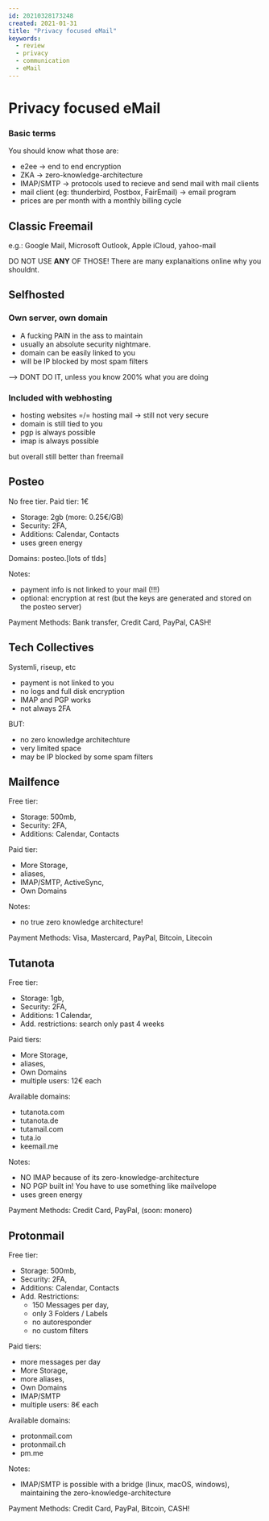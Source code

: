 ```yaml
---
id: 20210328173248
created: 2021-01-31
title: "Privacy focused eMail"
keywords:
  - review
  - privacy
  - communication
  - eMail
---
```


# Privacy focused eMail


### Basic terms
You should know what those are:
- e2ee -> end to end encryption
- ZKA -> zero-knowledge-architecture
- IMAP/SMTP -> protocols used to recieve and send mail with mail clients
- mail client (eg: thunderbird, Postbox, FairEmail) -> email program
- prices are per month with a monthly billing cycle



## Classic Freemail
e.g.: Google Mail, Microsoft Outlook, Apple iCloud, yahoo-mail

DO NOT USE **ANY** OF THOSE!
There are many explanaitions online why you shouldnt.


## Selfhosted
### Own server, own domain
- A fucking PAIN in the ass to maintain
- usually an absolute security nightmare.
- domain can be easily linked to you
- will be IP blocked by most spam filters

--> DONT DO IT, unless you know 200% what you are doing


### Included with webhosting
- hosting websites =/= hosting mail -> still not very secure
- domain is still tied to you
- pgp is always possible 
- imap is always possible

but overall still better than freemail


## Posteo
No free tier.
Paid tier: 1€

- Storage: 2gb (more: 0.25€/GB)
- Security: 2FA, 
- Additions: Calendar, Contacts
- uses green energy

Domains: posteo.[lots of tlds]

Notes:
- payment info is not linked to your mail (!!!)
- optional: encryption at rest (but the keys are generated and stored on the posteo server)

Payment Methods: Bank transfer, Credit Card, PayPal, CASH!


## Tech Collectives
Systemli, riseup, etc

- payment is not linked to you
- no logs and full disk encryption
- IMAP and PGP works
- not always 2FA

BUT:
- no zero knowledge architechture
- very limited space
- may be IP blocked by some spam filters


## Mailfence
Free tier: 
- Storage: 500mb, 
- Security: 2FA, 
- Additions: Calendar, Contacts

Paid tier: 
- More Storage, 
- aliases, 
- IMAP/SMTP, ActiveSync, 
- Own Domains

Notes:
- no true zero knowledge architecture!

Payment Methods: Visa, Mastercard, PayPal, Bitcoin, Litecoin


## Tutanota
Free tier: 
- Storage: 1gb, 
- Security: 2FA, 
- Additions: 1 Calendar, 
- Add. restrictions: search only past 4 weeks

Paid tiers: 
- More Storage, 
- aliases, 
- Own Domains
- multiple users: 12€ each

Available domains:
- tutanota.com
- tutanota.de
- tutamail.com
- tuta.io
- keemail.me

Notes:
- NO IMAP because of its zero-knowledge-architecture
- NO PGP built in! You have to use something like mailvelope
- uses green energy

Payment Methods: Credit Card, PayPal, (soon: monero)


## Protonmail
Free tier: 
- Storage: 500mb, 
- Security: 2FA, 
- Additions: Calendar, Contacts
- Add. Restrictions: 
	- 150 Messages per day, 
	- only 3 Folders / Labels
	- no autoresponder
	- no custom filters

Paid tiers: 
- more messages per day
- More Storage, 
- more aliases, 
- Own Domains
- IMAP/SMTP
- multiple users: 8€ each

Available domains:
- protonmail.com
- protonmail.ch
- pm.me

Notes:
- IMAP/SMTP is possible with a bridge (linux, macOS, windows), maintaining the zero-knowledge-architecture

Payment Methods: Credit Card, PayPal, Bitcoin, CASH!

